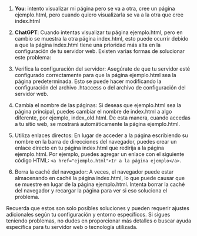 1. **You**: intento visualizar mi página pero se va a otra, cree un página ejemplo.html, pero cuando quiero visualizarla se va a la otra que cree index.html
2. **ChatGPT**: Cuando intentas visualizar tu página ejemplo.html, pero en cambio se muestra la otra página index.html, esto puede ocurrir debido a que la página index.html tiene una prioridad más alta en la configuración de tu servidor web. Existen varias formas de solucionar este problema:

1. Verifica la configuración del servidor: Asegúrate de que tu servidor esté configurado correctamente para que la página ejemplo.html sea la página predeterminada. Esto se puede hacer modificando la configuración del archivo .htaccess o del archivo de configuración del servidor web.

2. Cambia el nombre de las páginas: Si deseas que ejemplo.html sea la página principal, puedes cambiar el nombre de index.html a algo diferente, por ejemplo, index_old.html. De esta manera, cuando accedas a tu sitio web, se mostrará automáticamente la página ejemplo.html.

3. Utiliza enlaces directos: En lugar de acceder a la página escribiendo su nombre en la barra de direcciones del navegador, puedes crear un enlace directo en tu página index.html que redirija a la página ejemplo.html. Por ejemplo, puedes agregar un enlace con el siguiente código HTML: `<a href="ejemplo.html">Ir a la página ejemplo</a>`.

4. Borra la caché del navegador: A veces, el navegador puede estar almacenando en caché la página index.html, lo que puede causar que se muestre en lugar de la página ejemplo.html. Intenta borrar la caché del navegador y recargar la página para ver si eso soluciona el problema.

Recuerda que estos son solo posibles soluciones y pueden requerir ajustes adicionales según tu configuración y entorno específicos. Si sigues teniendo problemas, no dudes en proporcionar más detalles o buscar ayuda específica para tu servidor web o tecnología utilizada.